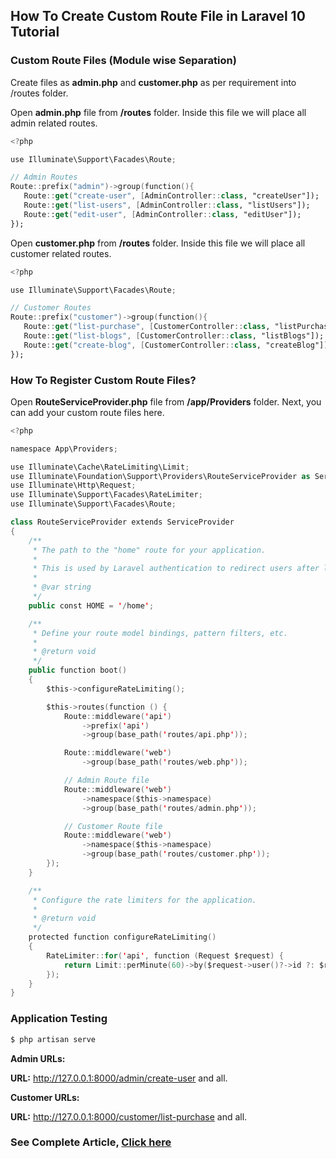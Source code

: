 
## How To Create Custom Route File in Laravel 10 Tutorial

### Custom Route Files (Module wise Separation)

Create files as __admin.php__ and __customer.php__ as per requirement into /routes folder.

Open __admin.php__ file from __/routes__ folder. Inside this file we will place all admin related routes.

```swift
<?php

use Illuminate\Support\Facades\Route;

// Admin Routes
Route::prefix("admin")->group(function(){
   Route::get("create-user", [AdminController::class, "createUser"]);
   Route::get("list-users", [AdminController::class, "listUsers"]);
   Route::get("edit-user", [AdminController::class, "editUser"]);
});
```

Open __customer.php__ from __/routes__ folder. Inside this file we will place all customer related routes.

```swift
<?php

use Illuminate\Support\Facades\Route;

// Customer Routes
Route::prefix("customer")->group(function(){
   Route::get("list-purchase", [CustomerController::class, "listPurchase"]); 
   Route::get("list-blogs", [CustomerController::class, "listBlogs"]);
   Route::get("create-blog", [CustomerController::class, "createBlog"]);
});
```

### How To Register Custom Route Files?

Open __RouteServiceProvider.php__ file from __/app/Providers__ folder. Next, you can add your custom route files here.

```swift
<?php

namespace App\Providers;

use Illuminate\Cache\RateLimiting\Limit;
use Illuminate\Foundation\Support\Providers\RouteServiceProvider as ServiceProvider;
use Illuminate\Http\Request;
use Illuminate\Support\Facades\RateLimiter;
use Illuminate\Support\Facades\Route;

class RouteServiceProvider extends ServiceProvider
{
    /**
     * The path to the "home" route for your application.
     *
     * This is used by Laravel authentication to redirect users after login.
     *
     * @var string
     */
    public const HOME = '/home';

    /**
     * Define your route model bindings, pattern filters, etc.
     *
     * @return void
     */
    public function boot()
    {
        $this->configureRateLimiting();

        $this->routes(function () {
            Route::middleware('api')
                ->prefix('api')
                ->group(base_path('routes/api.php'));

            Route::middleware('web')
                ->group(base_path('routes/web.php'));

            // Admin Route file 
            Route::middleware('web')
                ->namespace($this->namespace)
                ->group(base_path('routes/admin.php'));

            // Customer Route file
            Route::middleware('web')
                ->namespace($this->namespace)
                ->group(base_path('routes/customer.php'));
        });
    }

    /**
     * Configure the rate limiters for the application.
     *
     * @return void
     */
    protected function configureRateLimiting()
    {
        RateLimiter::for('api', function (Request $request) {
            return Limit::perMinute(60)->by($request->user()?->id ?: $request->ip());
        });
    }
}
```

### Application Testing

```swift
$ php artisan serve
```

__Admin URLs:__

__URL:__ http://127.0.0.1:8000/admin/create-user and all.

__Customer URLs:__

__URL:__ http://127.0.0.1:8000/customer/list-purchase and all.

### See Complete Article, [Click here](https://onlinewebtutorblog.com/how-to-create-custom-route-file-in-laravel-10-tutorial/)